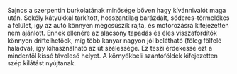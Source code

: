 Sajnos a szerpentin burkolatának minősége bőven hagy kívánnivalót maga után. Sekély kátyúkkal tarkított, hosszantilag barázdált, sóderes-törmelékes a felület, így az autó könnyen megcsúszik rajta, és motorozásra kifejezetten nem ajánlott. Ennek ellenére az alacsony tapadás és éles visszafordítók könnyen driftelhetőek, míg több kanyar nagyon jól belátható (főleg fölfelé haladva), így kihasználható az út szélessége. Ez teszi érdekessé ezt a mindentől kissé távoleső helyet. A környékbeli szántóföldek kifejezetten szép kilátást nyújtanak.